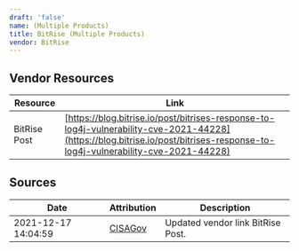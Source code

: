 ```yaml
---
draft: 'false'
name: (Multiple Products)
title: BitRise (Multiple Products)
vendor: BitRise
---
```


## Vendor Resources
| Resource | Link |
| --- | --- |
| BitRise Post | [https://blog.bitrise.io/post/bitrises-response-to-log4j-vulnerability-cve-2021-44228](https://blog.bitrise.io/post/bitrises-response-to-log4j-vulnerability-cve-2021-44228) |



## Sources
| Date | Attribution | Description |
| --- | --- | --- |
| 2021-12-17 14:04:59 | [CISAGov](https://raw.githubusercontent.com/cisagov/log4j-affected-db/develop/README.md) | Updated vendor link BitRise Post.  |
